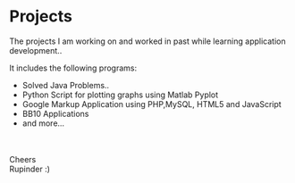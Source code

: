 Projects
========

The projects I am working on and worked in past while learning application development..

It includes the following programs:
<br>
+ Solved Java Problems..<br>
+ Python Script for plotting graphs using Matlab Pyplot<br>
+ Google Markup Application using PHP,MySQL, HTML5 and JavaScript<br>
+ BB10 Applications<br>
+ and more...
<br>
<br>
Cheers<br>
Rupinder :)
